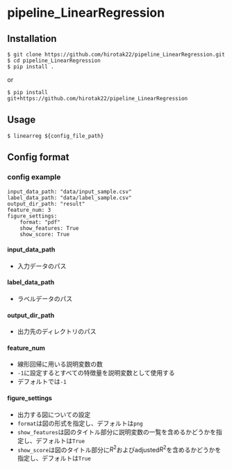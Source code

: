 # pipeline_LinearRegression
## Installation
```
$ git clone https://github.com/hirotak22/pipeline_LinearRegression.git
$ cd pipeline_LinearRegression
$ pip install .
```
or 
```
$ pip install git+https://github.com/hirotak22/pipeline_LinearRegression
```
## Usage
```
$ linearreg ${config_file_path}
```

## Config format
### config example
```
input_data_path: "data/input_sample.csv"
label_data_path: "data/label_sample.csv"
output_dir_path: "result"
feature_num: 3
figure_settings: 
    format: "pdf"
    show_features: True
    show_score: True
```
#### input_data_path
- 入力データのパス
#### label_data_path
- ラベルデータのパス
#### output_dir_path
- 出力先のディレクトリのパス
#### feature_num
- 線形回帰に用いる説明変数の数
- `-1`に設定するとすべての特徴量を説明変数として使用する
- デフォルトでは`-1`
#### figure_settings
- 出力する図についての設定
- `format`は図の形式を指定し、デフォルトは`png`
- `show_features`は図のタイトル部分に説明変数の一覧を含めるかどうかを指定し、デフォルトは`True`
- `show_score`は図のタイトル部分に$R^2$およびadjusted$R^2$を含めるかどうかを指定し、デフォルトは`True`